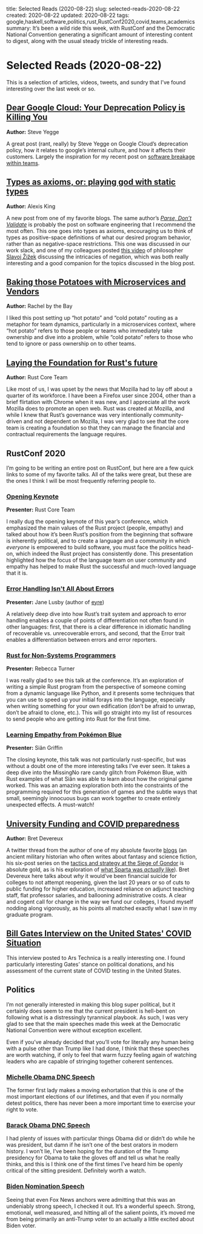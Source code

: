 title: Selected Reads (2020-08-22)
slug: selected-reads-2020-08-22
created: 2020-08-22
updated: 2020-08-22
tags: google,haskell,software,politics,rust,RustConf2020,covid,teams,academics
summary: It&rsquo;s been a wild ride this week, with RustConf and the Democratic National Convention generating a significant amount of interesting content to digest, along with the usual steady trickle of interesting reads.


# Selected Reads (2020-08-22)

This is a selection of articles, videos, tweets, and sundry that I&rsquo;ve found
interesting over the last week or so.


## [Dear Google Cloud: Your Deprecation Policy is Killing You](https://medium.com/@steve.yegge/dear-google-cloud-your-deprecation-policy-is-killing-you-ee7525dc05dc)

****Author:**** Steve Yegge

A great post (rant, really) by Steve Yegge on Google Cloud&rsquo;s deprecation policy,
how it relates to google&rsquo;s internal culture, and how it affects their customers.
Largely the inspiration for my recent post on [software breakage within teams](https://blog.mplanchard.com/posts/why-are-we-so-eager-to-break-things.html).


## [Types as axioms, or: playing god with static types](https://lexi-lambda.github.io/blog/2020/08/13/types-as-axioms-or-playing-god-with-static-types/)

****Author:**** Alexis King

A new post from one of my favorite blogs. The same author&rsquo;s [*Parse, Don&rsquo;t Validate*](https://lexi-lambda.github.io/blog/2019/11/05/parse-don-t-validate/)
is probably the post on software engineering that I recommend the most often.
This one goes into types as axioms, encouraging us to think of types as
positive-space definitions of what our desired program behavior, rather than
as negative-space restrictions. This one was discussed in our work slack, and
one of my colleagues posted [this video](https://www.youtube.com/watch?v=uuTkuy9D5lY&amp;feature=share) of philosopher [Slavoj Žižek](https://en.wikipedia.org/wiki/Slavoj_%C5%BDi%C5%BEek) discussing
the intricacies of negation, which was both really interesting and a good
companion for the topics discussed in the blog post.


## [Baking those Potatoes with Microservices and Vendors](http://rachelbythebay.com/w/2020/08/17/potato/)

****Author:**** Rachel by the Bay

I liked this post setting up &ldquo;hot potato&rdquo; and &ldquo;cold potato&rdquo; routing as a
metaphor for team dynamics, particularly in a microservices context, where
&ldquo;hot potato&rdquo; refers to those people or teams who immediately take ownership
and dive into a problem, while &ldquo;cold potato&rdquo; refers to those who tend to
ignore or pass ownership on to other teams.


## [Laying the Foundation for Rust's future](https://blog.rust-lang.org/2020/08/18/laying-the-foundation-for-rusts-future.html)

****Author:**** Rust Core Team

Like most of us, I was upset by the news that Mozilla had to lay off about
a quarter of its workforce. I have been a Firefox user since 2004, other
than a brief flirtation with Chrome when it was new, and I appreciate all
the work Mozilla does to promote an open web. Rust was created at Mozilla,
and while I knew that Rust&rsquo;s governance was very intentionally community-driven
and not dependent on Mozilla, I was very glad to see that the core team
is creating a foundation so that they can manage the financial and
contractual requirements the language requires.


## RustConf 2020

I&rsquo;m going to be writing an entire post on RustConf, but here are a few quick
links to some of my favorite talks. All of the talks were great, but these
are the ones I think I will be most frequently referring people to.


### [Opening Keynote](https://www.youtube.com/watch?v=IwPRu5FhfIQ)

****Presenter:**** Rust Core Team

I really dug the opening keynote of this year&rsquo;s conference, which emphasized
the main values of the Rust project (people, empathy) and talked about
how it&rsquo;s been Rust&rsquo;s position from the beginning that software is inherently
political, and to create a language and a community in which *everyone*
is empowered to build software, you must face the politics head-on, which
indeed the Rust project has consistently done. This presentation highlighted
how the focus of the language team on user community and empathy has helped
to make Rust the successful and much-loved language that it is.


### [Error Handling Isn't All About Errors](https://www.youtube.com/watch?v=rAF8mLI0naQ)

****Presenter:**** Jane Lusby (author of [eyre](https://docs.rs/eyre/0.6.0/eyre/))

A relatively deep dive into how Rust&rsquo;s trait system and approach to error
handling enables a couple of points of differentiation not often found in other
languages: first, that there is a clear difference in idiomatic handling
of recoverable vs. unrecoverable errors, and second, that the Error trait
enables a differentiation between errors and error reporters.


### [Rust for Non-Systems Programmers](https://www.youtube.com/watch?v=BBvcK_nXUEg)

****Presenter:**** Rebecca Turner

I was really glad to see this talk at the conference. It&rsquo;s an exploration
of writing a simple Rust program from the perspective of someone coming
from a dynamic language like Python, and it presents some techniques that
you can use to speed up your initial forays into the language, especially
when writing something for your own edification (don&rsquo;t be afraid to unwrap,
don&rsquo;t be afraid to clone, etc.). This will go straight into my list of
resources to send people who are getting into Rust for the first time.


### [Learning Empathy from Pokémon Blue](https://www.youtube.com/watch?v=RNsEsZbXE-4)

****Presenter:**** Siân Griffin

The closing keynote, this talk was not particularly rust-specific, but was
without a doubt one of the more interesting talks I&rsquo;ve ever seen. It takes
a deep dive into the MissingNo rare candy glitch from Pokémon Blue, with
Rust examples of what Siân was able to learn about how the original game
worked. This was an amazing exploration both into the constraints of the
programming required for this generation of games and the subtle
ways that small, seemingly innocuous bugs can work together to
create entirely unexpected effects. A must-watch!


## [University Funding and COVID preparedness](https://twitter.com/bretdevereaux/status/1295909929228873728?s=21)

****Author:**** Bret Devereux

A twitter thread from the author of one of my absolute favorite [blogs](https://acoup.blog/)
(an ancient military historian who often writes about fantasy and science
fiction, his six-post series on the [tactics and strategy at the Siege of Gondor](https://acoup.blog/2019/05/10/collections-the-siege-of-gondor/)
is absolute gold, as is his exploration of [what Sparta was *actually* like](https://acoup.blog/2019/08/16/collections-this-isnt-sparta-part-i-spartan-school/)).
Bret Devereux here talks about *why* it would&rsquo;ve been financial suicide for
colleges to not attempt reopening, given the last 20 years or so of cuts to
public funding for higher education, increased reliance on adjunct teaching
staff, flat professor salaries, and ballooning administrative costs. A clear
and cogent call for change in the way we fund our colleges, I found myself
nodding along vigorously, as his points all matched exactly what I saw in
my graduate program.


## [Bill Gates Interview on the United States' COVID Situation](https://arstechnica.com/?p=1697546)

This interview posted to Ars Technica is a really interesting one. I found particularly
interesting Gates&rsquo; stance on political donations, and his assessment of the
current state of COVID testing in the United States.


## Politics

I&rsquo;m not generally interested in making this blog super political, but it
certainly does seem to me that the current president is hell-bent on following
what is a distressingly tyrannical playbook. As such, I was very glad to see
that the main speeches made this week at the Democratic National Convention
were without exception excellent.

Even if you&rsquo;ve already decided that you&rsquo;ll vote for literally any human being
with a pulse other than Trump like I had done, I think that these speeches are
worth watching, if only to feel that warm fuzzy feeling again of watching
leaders who are capable of stringing together coherent sentences.


### [Michelle Obama DNC Speech](https://twitter.com/michelleobama/status/1295552611026780160?s=21)

The former first lady makes a moving exhortation that this is one of the most
important elections of our lifetimes, and that even if you normally detest
politics, there has never been a more important time to exercise your right
to vote.


### [Barack Obama DNC Speech](https://www.axios.com/obama-dnc-speech-d7326f30-dab1-4c1c-af78-ff1dc5f28f8d.html)

I had plenty of issues with particular things Obama did or didn&rsquo;t do while he
was president, but damn if he isn&rsquo;t one of the best orators in modern
history. I won&rsquo;t lie, I&rsquo;ve been hoping for the duration of the Trump presidency
for Obama to take the gloves off and tell us what he really thinks, and this
is I think one of the first times I&rsquo;ve heard him be openly critical of the
sitting president. Definitely worth a watch.


### [Biden Nomination Speech](https://www.c-span.org/video/?c4901075/joe-biden-accepts-democratic-party-nomination-president)

Seeing that even Fox News anchors were admitting that this was an undeniably
strong speech, I checked it out. It&rsquo;s a wonderful speech. Strong, emotional,
well measured, and hitting all of the salient points, it&rsquo;s moved me from being
primarily an anti-Trump voter to an actually a little excited about Biden
voter.

